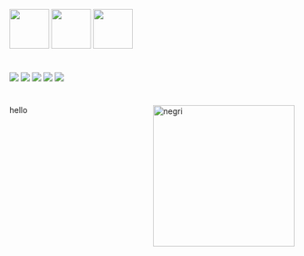 <img height="70" width="70" src="https://cdn.jsdelivr.net/gh/devicons/devicon/icons/c/c-original.svg"> <img height="70" width="70" src="https://cdn.jsdelivr.net/gh/devicons/devicon/icons/python/python-original.svg"> <img height="70" width="70" src="https://cdn.jsdelivr.net/gh/devicons/devicon/icons/cplusplus/cplusplus-original.svg">
#
 <a href="https://www.instagram.com/g.negrii/" target="_blank"><img src="https://img.shields.io/badge/-Instagram-%23E4405F?style=for-the-badge&logo=instagram&logoColor=white" target="_blank"></a> 
   <a href="https://open.spotify.com/user/tkvlp1zbwjntnqb2abw73et7d?si=b17c80708bd74aff" target="_blank"><img src="https://img.shields.io/badge/Spotify-1ED760?&style=for-the-badge&logo=spotify&logoColor=white" target="_blank"></a>
   <a href="https://steamcommunity.com/profiles/76561198134917089" target="_blank"><img src="https://img.shields.io/badge/Steam-000000?style=for-the-badge&logo=steam&logoColor=white" target="_blank"></a>
   <a href="https://www.last.fm/user/NegriNey" target="_blank"><img src="https://img.shields.io/badge/last.fm-D51007?style=for-the-badge&logo=last.fm&logoColor=white" target="_blank"></a>
   <a href="http://op.gg/summoners/br/Psicopássaro" target="_blank"><img src="https://img.shields.io/badge/Riot_Games-D32936?style=for-the-badge&logo=riot-games&logoColor=white" target="_blank"></a>
#
hello
<img align="right" alt="negri" height="250" src="https://cdn.discordapp.com/attachments/722101626537508925/941414953544462366/457566_rtaLOYkM.png">
